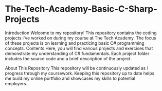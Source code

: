 # The-Tech-Academy-Basic-C-Sharp-Projects
Introduction Welcome to my repository! This repository contains the coding projects I've worked on during my course at The Tech Academy. The focus of these projects is on learning and practicing basic C# programming concepts.
Contents
Here, you will find various projects and exercises that demonstrate my understanding of C# fundamentals. Each project folder includes the source code and a brief description of the project.

About This Repository
This repository will be continuously updated as I progress through my coursework. Keeping this repository up to date helps me build my online portfolio and showcases my skills to potential employers.
